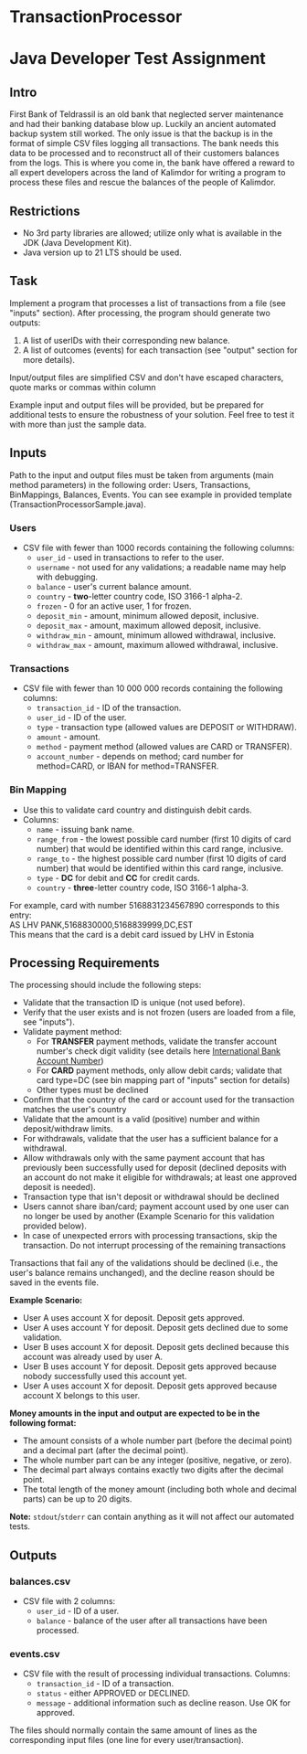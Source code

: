 # TransactionProcessor

# Java Developer Test Assignment

## Intro

First Bank of Teldrassil is an old bank that neglected server maintenance and had their banking database blow up. Luckily an ancient automated backup system still worked. The only issue is that the backup is in the format of simple CSV
files logging all transactions. The bank needs this data to be processed and to reconstruct all of their customers balances from the logs. This is where you come in, the bank have offered a reward to all expert developers across the land of
Kalimdor for writing a program to process these files and rescue the balances of the people of Kalimdor.

## Restrictions

- No 3rd party libraries are allowed; utilize only what is available in the JDK (Java Development Kit).
- Java version up to 21 LTS should be used.


## Task

Implement a program that processes a list of transactions from a file (see "inputs" section). After processing, the program should generate two outputs:

1. A list of userIDs with their corresponding new balance.
2. A list of outcomes (events) for each transaction (see "output" section for more details).

Input/output files are simplified CSV and don't have escaped characters, quote marks or commas within column

Example input and output files will be provided, but be prepared for additional tests to ensure the robustness of your solution. Feel free to test it with more than just the sample data.

## Inputs

Path to the input and output files must be taken from arguments (main method parameters) in the following order:
Users, Transactions, BinMappings, Balances, Events.
You can see example in provided template (TransactionProcessorSample.java).

### Users

- CSV file with fewer than 1000 records containing the following columns:
  - `user_id` - used in transactions to refer to the user.
  - `username` - not used for any validations; a readable name may help with debugging.
  - `balance` - user's current balance amount.
  - `country` - **two**-letter country code, ISO 3166-1 alpha-2.
  - `frozen` - 0 for an active user, 1 for frozen.
  - `deposit_min` - amount, minimum allowed deposit, inclusive.
  - `deposit_max` - amount, maximum allowed deposit, inclusive.
  - `withdraw_min` - amount, minimum allowed withdrawal, inclusive.
  - `withdraw_max` - amount, maximum allowed withdrawal, inclusive.

### Transactions

- CSV file with fewer than 10 000 000 records containing the following columns:
  - `transaction_id` - ID of the transaction.
  - `user_id` - ID of the user.
  - `type` - transaction type (allowed values are DEPOSIT or WITHDRAW).
  - `amount` - amount.
  - `method` - payment method (allowed values are CARD or TRANSFER).
  - `account_number` - depends on method; card number for method=CARD, or IBAN for method=TRANSFER.

### Bin Mapping

- Use this to validate card country and distinguish debit cards.
- Columns:
  - `name` - issuing bank name.
  - `range_from` - the lowest possible card number (first 10 digits of card number) that would be identified within this card range, inclusive.
  - `range_to` - the highest possible card number (first 10 digits of card number) that would be identified within this card range, inclusive.
  - `type` - **DC** for debit and **CC** for credit cards.
  - `country` - **three**-letter country code, ISO 3166-1 alpha-3.

For example, card with number 5168831234567890 corresponds to this entry:\
AS LHV PANK,5168830000,5168839999,DC,EST\
This means that the card is a debit card issued by LHV in Estonia  

## Processing Requirements

The processing should include the following steps:

- Validate that the transaction ID is unique (not used before).
- Verify that the user exists and is not frozen (users are loaded from a file, see "inputs").
- Validate payment method:
  - For **TRANSFER** payment methods, validate the transfer account number's check digit validity (see details here [International Bank Account Number](https://en.wikipedia.org/wiki/International_Bank_Account_Number))
  - For **CARD** payment methods, only allow debit cards; validate that card type=DC (see bin mapping part of "inputs" section for details)
  - Other types must be declined
- Confirm that the country of the card or account used for the transaction matches the user's country
- Validate that the amount is a valid (positive) number and within deposit/withdraw limits.
- For withdrawals, validate that the user has a sufficient balance for a withdrawal.
- Allow withdrawals only with the same payment account that has previously been successfully used for deposit (declined deposits with an account do not make it eligible for withdrawals; at least one approved deposit is needed).
- Transaction type that isn't deposit or withdrawal should be declined
- Users cannot share iban/card; payment account used by one user can no longer be used by another (Example Scenario for this validation provided below).
- In case of unexpected errors with processing transactions, skip the transaction. Do not interrupt processing of the remaining transactions

Transactions that fail any of the validations should be declined (i.e., the user's balance remains unchanged), and the decline reason should be saved in the events file.

**Example Scenario:**

- User A uses account X for deposit. Deposit gets approved.
- User A uses account Y for deposit. Deposit gets declined due to some validation.
- User B uses account X for deposit. Deposit gets declined because this account was already used by user A.
- User B uses account Y for deposit. Deposit gets approved because nobody successfully used this account yet.
- User A uses account X for deposit. Deposit gets approved because account X belongs to this user.

**Money amounts in the input and output are expected to be in the following format:**

- The amount consists of a whole number part (before the decimal point) and a decimal part (after the decimal point).
- The whole number part can be any integer (positive, negative, or zero).
- The decimal part always contains exactly two digits after the decimal point.
- The total length of the money amount (including both whole and decimal parts) can be up to 20 digits.

**Note:** `stdout`/`stderr` can contain anything as it will not affect our automated tests.

## Outputs

### balances.csv

- CSV file with 2 columns:
  - `user_id` - ID of a user.
  - `balance` - balance of the user after all transactions have been processed.

### events.csv

- CSV file with the result of processing individual transactions. Columns:
  - `transaction_id` - ID of a transaction.
  - `status` - either APPROVED or DECLINED.
  - `message` - additional information such as decline reason. Use OK for approved.

The files should normally contain the same amount of lines as the corresponding input files (one line for every user/transaction).
